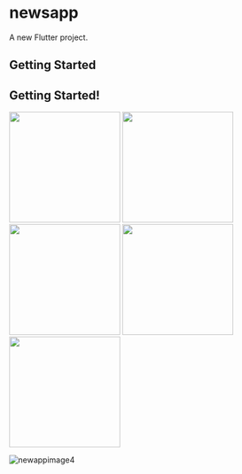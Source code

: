 # newsapp

A new Flutter project.

## Getting Started

## Getting Started!

<img src="https://github.com/Sajinduglas/newsapp/assets/145646694/8b73f5be-e5ac-4cc9-a027-3bea4fdd131c" width="200" hieght="400">
<img src="https://github.com/Sajinduglas/newsapp/assets/145646694/ef27a6b5-603a-49a2-8461-a6140aec54e2" width="200" hieght="400">
<img src="https://github.com/Sajinduglas/newsapp/assets/145646694/18002200-02b6-4916-8531-5cb20082fc25" width="200" hieght="400">
<img src="https://github.com/Sajinduglas/newsapp/assets/145646694/4bad146c-f6bd-442c-b81d-8a4b41930059" width="200" hieght="400">
<img src="https://github.com/Sajinduglas/newsapp/assets/145646694/5686cf2d-8c94-4b03-9227-45857c0ab1c2" width="200" hieght="400">






![newappimage4](https://github.com/Sajinduglas/newsapp/assets/145646694/5686cf2d-8c94-4b03-9227-45857c0ab1c2)
